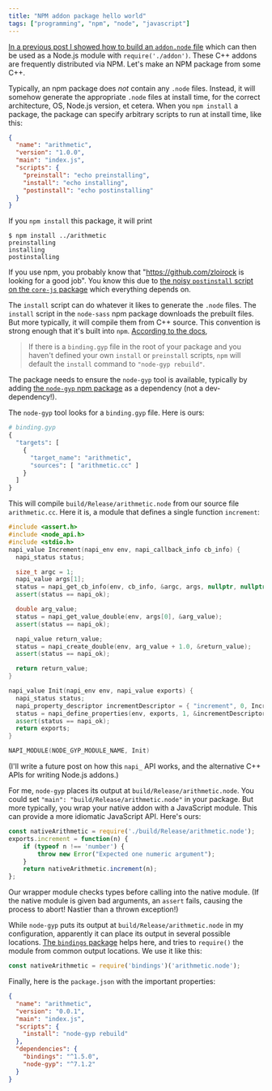 ```yaml
---
title: "NPM addon package hello world"
tags: ["programming", "npm", "node", "javascript"]
---
```


[In a previous post I showed how to build an `addon.node` file](/2019/04/20/nodejs-addon-hello-world/)
which can then be used as a Node.js module with `require('./addon')`.
These C++ addons are frequently distributed via NPM.
Let's make an NPM package from some C++.

Typically, an npm package does _not_ contain any `.node` files.
Instead, it will somehow generate the appropriate `.node` files at install time,
for the correct architecture, OS, Node.js version, et cetera.
When you `npm install` a package,
the package can specify arbitrary scripts to run at install time,
like this:

```json
{
  "name": "arithmetic",
  "version": "1.0.0",
  "main": "index.js",
  "scripts": {
    "preinstall": "echo preinstalling",
    "install": "echo installing",
    "postinstall": "echo postinstalling"
  }
}
```

If you `npm install` this package, it will print

```shell
$ npm install ../arithmetic
preinstalling
installing
postinstalling
```

If you use npm, you probably know that "https://github.com/zloirock is looking for a good job".
You know this due to [the noisy `postinstall` script on the `core-js` package](https://github.com/zloirock/core-js/blob/76d9bf50b1b15439366af92885c5a7a1d0ad61c6/packages/core-js/package.json#L55)
which everything depends on.

The `install` script can do whatever it likes to generate the `.node` files.
The `install` script in the `node-sass` npm package downloads the prebuilt files.
But more typically, it will compile them from C++ source.
This convention is strong enough that it's built into `npm`.
[According to the docs](https://docs.npmjs.com/cli/v6/using-npm/scripts#default-values),

> If there is a `binding.gyp` file in the root of your package 
> and you haven't defined your own `install` or `preinstall` scripts, 
> `npm` will default the `install` command to `"node-gyp rebuild"`.

The package needs to ensure the `node-gyp` tool is available,
typically by adding [the `node-gyp` npm package](https://www.npmjs.com/package/node-gyp) as a dependency
(not a dev-dependency!).

The `node-gyp` tool looks for a `binding.gyp` file.
Here is ours:

```python
# binding.gyp
{
  "targets": [
    {
      "target_name": "arithmetic",
      "sources": [ "arithmetic.cc" ]
    }
  ]
}
```

This will compile `build/Release/arithmetic.node` from our source file `arithmetic.cc`.
Here it is, a module that defines a single function `increment`:

```cpp
#include <assert.h>
#include <node_api.h>
#include <stdio.h>
napi_value Increment(napi_env env, napi_callback_info cb_info) {
  napi_status status;

  size_t argc = 1;
  napi_value args[1];
  status = napi_get_cb_info(env, cb_info, &argc, args, nullptr, nullptr);
  assert(status == napi_ok);

  double arg_value;
  status = napi_get_value_double(env, args[0], &arg_value);
  assert(status == napi_ok);

  napi_value return_value;
  status = napi_create_double(env, arg_value + 1.0, &return_value);
  assert(status == napi_ok);

  return return_value;
}

napi_value Init(napi_env env, napi_value exports) {
  napi_status status;
  napi_property_descriptor incrementDescriptor = { "increment", 0, Increment, 0, 0, 0, napi_default, 0 };
  status = napi_define_properties(env, exports, 1, &incrementDescriptor);
  assert(status == napi_ok);
  return exports;
}

NAPI_MODULE(NODE_GYP_MODULE_NAME, Init)
```

(I'll write a future post on how this `napi_` API works,
and the alternative C++ APIs for writing Node.js addons.)

For me, `node-gyp` places its output at `build/Release/arithmetic.node`.
You could set `"main": "build/Release/arithmetic.node"` in your package.
But more typically, you wrap your native addon with a JavaScript module.
This can provide a more idiomatic JavaScript API.
Here's ours:

```js
const nativeArithmetic = require('./build/Release/arithmetic.node');
exports.increment = function(n) {
    if (typeof n !== 'number') {
        throw new Error("Expected one numeric argument");
    }
    return nativeArithmetic.increment(n);
};
```

Our wrapper module checks types before calling into the native module.
(If the native module is given bad arguments,
an `assert` fails, causing the process to abort!
Nastier than a thrown exception!)

While `node-gyp` puts its output at `build/Release/arithmetic.node` in my configuration,
apparently it can place its output in several possible locations.
[The `bindings` package](https://www.npmjs.com/package/bindings) helps here,
and tries to `require()` the module from common output locations.
We use it like this:

```js
const nativeArithmetic = require('bindings')('arithmetic.node');
```

Finally, here is the `package.json` with the important properties:

```json
{
  "name": "arithmetic",
  "version": "0.0.1",
  "main": "index.js",
  "scripts": {
    "install": "node-gyp rebuild"
  },
  "dependencies": {
    "bindings": "^1.5.0",
    "node-gyp": "^7.1.2"
  }
}
```